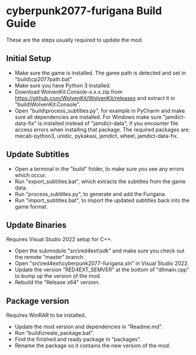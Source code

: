 # cyberpunk2077-furigana Build Guide

These are the steps usually required to update the mod.

## Initial Setup
- Make sure the game is installed. The game path is detected and set in "build\cp2077path.bat"
- Make sure you have Python 3 installed.
- Download WolvenKit.Console-x.x.x.zip from https://github.com/WolvenKit/WolvenKit/releases and extract it in "build\WolvenKit.Console".
- Open "build\process_subtitles.py", for example in PyCharm and make sure all dependencies are installed. For Windows make sure "jamdict-data-fix" is installed instead of "jamdict-data", if you encounter file access errors when installing that package. The required packages are: mecab-python3, unidic, pykakasi, jamdict, wheel, jamdict-data-fix.

## Update Subtitles
- Open a terminal in the "build" folder, to make sure you see any errors which occur.
- Run "export_subtitles.bat", which extracts the subtitles from the game data.
- Run "process_subtitles.py", to generate and add the Furigana.
- Run "import_subtitles.bat", to import the updated subtitles back into the game format.

## Update Binaries
Requires Visual Studio 2022 setup for C++.

- Open the submodule "src\red4ext\sdk" and make sure you check out the remote "master" branch.
- Open "src\red4ext\cyberpunk2077-furigana.sln" in Visual Studio 2022.
- Update the version "RED4EXT_SEMVER" at the bottom of "dllmain.cpp" to bump up the version of the mod.
- Rebuild the "Release x64" version.

## Package version
Requires WinRAR to be installed.

- Update the mod version and dependencies in "Readme.md".
- Run "build\create_package.bat".
- Find the finished and ready package in "packages".
- Rename the package so it contains the new version of the mod.

